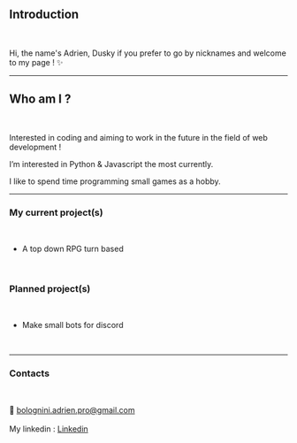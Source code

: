 


## Introduction 

<br>

Hi, the name's Adrien, Dusky if you prefer to go by nicknames and welcome to my page ! ✨


--------------------------------------------------------------------------------------------------------------------------------------------------------------------------------

## Who am I ?

<br>

Interested in coding and aiming to work in the future in the field of web development !

I’m interested in Python & Javascript the most currently.

I like to spend time programming small games as a hobby.

--------------------------------------------------------------------------------------------------------------------------------------------------------------------------------

### My current project(s)

<br>

- A top down RPG turn based

<br>

### Planned project(s)

<br>

- Make small bots for discord

<br>

--------------------------------------------------------------------------------------------------------------------------------------------------------------------------------

### Contacts
<br>
 
📩 bolognini.adrien.pro@gmail.com
<br>
<br>
My linkedin : [Linkedin](https://www.linkedin.com/in/adrien-bolognini-765bba220/)

